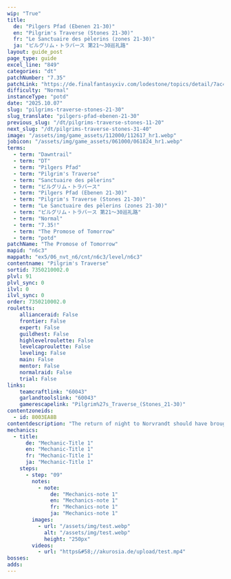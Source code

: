 ```yaml
---
wip: "True"
title:
  de: "Pilgers Pfad (Ebenen 21-30)"
  en: "Pilgrim's Traverse (Stones 21-30)"
  fr: "Le Sanctuaire des pèlerins (zones 21-30)"
  ja: "ピルグリム・トラバース 第21～30巡礼路"
layout: guide_post
page_type: guide
excel_line: "849"
categories: "dt"
patchNumber: "7.35"
patchLink: "https://de.finalfantasyxiv.com/lodestone/topics/detail/7ac423a7327836211fb9d13ced01367bdd8e6712"
difficulty: "Normal"
instanceType: "potd"
date: "2025.10.07"
slug: "pilgrims-traverse-stones-21-30"
slug_translate: "pilgers-pfad-ebenen-21-30"
previous_slug: "/dt/pilgrims-traverse-stones-11-20"
next_slug: "/dt/pilgrims-traverse-stones-31-40"
image: "/assets/img/game_assets/112000/112617_hr1.webp"
jobicon: "/assets/img/game_assets/061000/061824_hr1.webp"
terms:
  - term: "Dawntrail"
  - term: "DT"
  - term: "Pilgers Pfad"
  - term: "Pilgrim's Traverse"
  - term: "Sanctuaire des pèlerins"
  - term: "ピルグリム・トラバース"
  - term: "Pilgers Pfad (Ebenen 21-30)"
  - term: "Pilgrim's Traverse (Stones 21-30)"
  - term: "Le Sanctuaire des pèlerins (zones 21-30)"
  - term: "ピルグリム・トラバース 第21～30巡礼路"
  - term: "Normal"
  - term: "7.35!"
  - term: "The Promose of Tomorrow"
  - term: "potd"
patchName: "The Promose of Tomorrow"
mapid: "n6c3"
mappath: "ex5/06_nvt_n6/cnt/n6c3/level/n6c3"
contentname: "Pilgrim's Traverse"
sortid: 7350210002.0
plvl: 91
plvl_sync: 0
ilvl: 0
ilvl_sync: 0
order: 7350210002.0
rouletts:
    allianceraid: False
    frontier: False
    expert: False
    guildhest: False
    highlevelroulette: False
    levelcaproulette: False
    leveling: False
    main: False
    mentor: False
    normalraid: False
    trial: False
links:
    teamcraftlink: "60043"
    garlandtoolslink: "60043"
    gamerescapelink: "Pilgrim%27s_Traverse_(Stones_21-30)"
contentzoneids:
  - id: 8003EA8B
contentdescription: "The return of night to Norvrandt should have brought peaceful slumber to the Church of the First Light, but within its ruined chapels crawls an uneasy horde of sin eaters. With the aid of the faerie king, you must venture down the pilgrim road to attend an unlikely funeral and grant eternal rest to all who yet yearn for oblivion."
mechanics:
  - title:
      de: "Mechanic-Title 1"
      en: "Mechanic-Title 1"
      fr: "Mechanic-Title 1"
      ja: "Mechanic-Title 1"
    steps:
      - step: "09"
        notes:
          - note:
              de: "Mechanics-note 1"
              en: "Mechanics-note 1"
              fr: "Mechanics-note 1"
              ja: "Mechanics-note 1"
        images:
          - url: "/assets/img/test.webp"
            alt: "/assets/img/test.webp"
            height: "250px"
        videos:
          - url: "https&#58;//akurosia.de/upload/test.mp4"
bosses:
adds:
---
```

